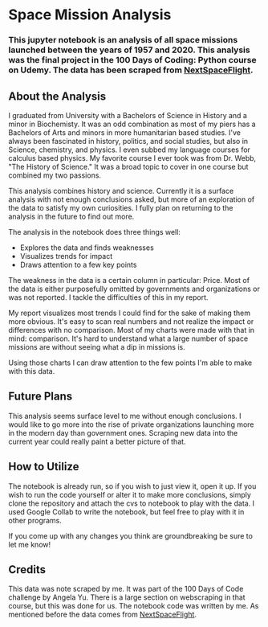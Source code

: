 # Space Mission Analysis 
### This jupyter notebook is an analysis of all space missions launched between the years of 1957 and 2020. This analysis was the final project in the 100 Days of Coding: Python course on Udemy. The data has been scraped from [NextSpaceFlight](nextspaceflight.com).   

## About the Analysis

I graduated from University with a Bachelors of Science in History and a minor in Biochemisty. It was an odd combination as most of my piers has a Bachelors of Arts and minors in more humanitarian based studies. I've always been fascinated in history, politics, and social studies, but also in Science, chemistry, and physics. I even subbed my language courses for calculus based physics. My favorite course I ever took was from Dr. Webb, "The History of Science." It was a broad topic to cover in one course but combined my two passions.

This analysis combines history and science. Currently it is a surface analysis with not enough conclusions asked, but more of an exploration of the data to satisfy my own curiosities. I fully plan on returning to the analysis in the future to find out more.

The analysis in the notebook does three things well:

- Explores the data and finds weaknesses
- Visualizes trends for impact
- Draws attention to a few key points

The weakness in the data is a certain column in particular: Price. Most of the data is either purposefully omitted by governments and organizations or was not reported. I tackle the difficulties of this in my report. 

My report visualizes most trends I could find for the sake of making them more obvious. It's easy to scan real numbers and not realize the impact or differences with no comparison. Most of my charts were made with that in mind: comparison. It's hard to understand what a large number of space missions are without seeing what a dip in missions is. 

Using those charts I can draw attention to the few points I'm able to make with this data.

## Future Plans 

This analysis seems surface level to me without enough conclusions. I would like to go more into the rise of private organizations launching more in the modern day than government ones. Scraping new data into the current year could really paint a better picture of that. 


## How to Utilize

The notebook is already run, so if you wish to just view it, open it up. If you wish to run the code yourself or alter it to make more conclusions, simply clone the repository and attach the cvs to notebook to play with the data. I used Google Collab to write the notebook, but feel free to play with it in other programs.

If you come up with any changes you think are groundbreaking be sure to let me know!

## Credits

This data was note scraped by me. It was part of the 100 Days of Code challenge by Angela Yu. There is a large section on webscraping in that course, but this was done for us. The notebook code was written by me. As mentioned before the data comes from [NextSpaceFlight](nextspaceflight.com).